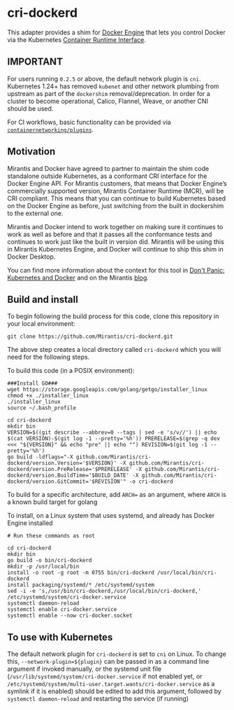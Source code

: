 # cri-dockerd

This adapter provides a shim for [Docker Engine](https://docs.docker.com/engine/)
that lets you control Docker via the
Kubernetes [Container Runtime Interface](https://github.com/kubernetes/cri-api#readme).

## IMPORTANT

For users running `0.2.5` or above, the default network plugin is `cni`. Kubernetes 1.24+ has removed `kubenet` and
other network plumbing from upstream as part of the `dockershim` removal/deprecation. In order for a cluster to become
operational, Calico, Flannel, Weave, or another CNI should be used.

For CI workflows, basic functionality can be provided via [`containernetworking/plugins`](
https://github.com/containernetworking/plugins).

## Motivation

Mirantis and Docker have agreed to partner to maintain the shim code standalone outside Kubernetes, as a conformant CRI
interface for the Docker Engine API. For Mirantis customers, that means that Docker Engine’s commercially supported
version, Mirantis Container Runtime (MCR), will be CRI compliant. This means that you can continue to build Kubernetes
based on the Docker Engine as before, just switching from the built in dockershim to the external one.

Mirantis and Docker intend to work together on making sure it continues to work as well as before and that it
passes all the conformance tests and continues to work just like the built in version did. Mirantis will be using
this in Mirantis Kubernetes Engine, and Docker will continue to ship this shim in Docker Desktop.

You can find more information about the context for this
tool in [Don't Panic: Kubernetes and Docker](https://blog.k8s.io/2020/12/02/dont-panic-kubernetes-and-docker/)
and on the Mirantis
[blog](https://www.mirantis.com/blog/mirantis-to-take-over-support-of-kubernetes-dockershim-2/).

## Build and install

To begin following the build process for this code, clone this repository in your local environment:

```shell
git clone https://github.com/Mirantis/cri-dockerd.git
```

The above step creates a local directory called ```cri-dockerd``` which you will need for the following steps.

To build this code (in a POSIX environment):

```shell
###Install GO###
wget https://storage.googleapis.com/golang/getgo/installer_linux
chmod +x ./installer_linux
./installer_linux
source ~/.bash_profile
```

```shell
cd cri-dockerd
mkdir bin
VERSION=$((git describe --abbrev=0 --tags | sed -e 's/v//') || echo $(cat VERSION)-$(git log -1 --pretty='%h')) PRERELEASE=$(grep -q dev <<< "${VERSION}" && echo "pre" || echo "") REVISION=$(git log -1 --pretty='%h')
go build -ldflags="-X github.com/Mirantis/cri-dockerd/version.Version='$VERSION}' -X github.com/Mirantis/cri-dockerd/version.PreRelease='$PRERELEASE' -X github.com/Mirantis/cri-dockerd/version.BuildTime='$BUILD_DATE' -X github.com/Mirantis/cri-dockerd/version.GitCommit='$REVISION'" -o cri-dockerd
```

To build for a specific architecture, add `ARCH=` as an argument, where `ARCH` is a known build target for golang

To install, on a Linux system that uses systemd, and already has Docker Engine installed

```shell
# Run these commands as root

cd cri-dockerd
mkdir bin
go build -o bin/cri-dockerd
mkdir -p /usr/local/bin
install -o root -g root -m 0755 bin/cri-dockerd /usr/local/bin/cri-dockerd
install packaging/systemd/* /etc/systemd/system
sed -i -e 's,/usr/bin/cri-dockerd,/usr/local/bin/cri-dockerd,' /etc/systemd/system/cri-docker.service
systemctl daemon-reload
systemctl enable cri-docker.service
systemctl enable --now cri-docker.socket
```

## To use with Kubernetes

The default network plugin for `cri-dockerd` is set to `cni` on Linux. To change this, `--network-plugin=${plugin}`
can be passed in as a command line argument if invoked manually, or the systemd unit file
(`/usr/lib/systemd/system/cri-docker.service` if not enabled yet,
or `/etc/systemd/system/multi-user.target.wants/cri-docker.service` as a symlink if it is enabled) should be
edited to add this argument, followed by `systemctl daemon-reload` and restarting the service (if running)
